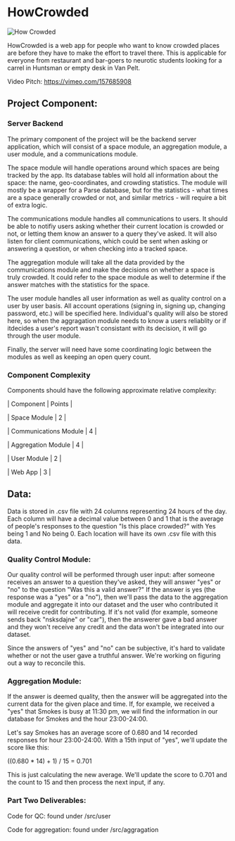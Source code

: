 # HowCrowded

![How Crowded](HowCrowded.png)

HowCrowded is a web app for people who want to know crowded places are before they
have to make the effort to travel there. This is applicable for everyone from 
restaurant and bar-goers to neurotic students looking for a carrel in Huntsman 
or empty desk in Van Pelt.

Video Pitch:	https://vimeo.com/157685908

## Project Component:

### Server Backend

The primary component of the project will be the backend server application,
which will consist of a space module, an aggregation module, a user module, and
a communications module.

The space module will handle operations around which spaces are being tracked
by the app. Its database tables will hold all information about the space: the
name, geo-coordinates, and crowding statistics. The module will mostly be
a wrapper for a Parse database, but for the statistics - what times are a space
generally crowded or not, and similar metrics - will require a bit of extra
logic.

The communications module handles all communications to users. It should be
able to notifiy users asking whether their current location is crowded or not,
or letting them know an answer to a query they've asked. It will also listen
for client communications, which could be sent when asking or answering
a question, or when checking into a tracked space.  

The aggregation module will take all the data provided by the communications
module and make the decisions on whether a space is truly crowded. It could
refer to the space module as well to determine if the answer matches with the
statistics for the space.

The user module handles all user information as well as quality control on
a user by user basis. All account operations (signing in, signing up, changing
password, etc.) will be specified here. Individual's quality will also be
stored here, so when the aggragation module needs to know a users reliablity or
if itdecides a user's report wasn't consistant with its decision, it will go
through the user module.

Finally, the server will need have some coordinating logic between the modules
as well as keeping an open query count. 

### Component Complexity

Components should have the following approximate relative complexity:

| Component            | Points |

| Space Module         | 2      |

| Communications Module | 4     |

| Aggregation Module   | 4      |

| User Module          | 2      |

| Web App              | 3      |

## Data:
Data is stored in .csv file with 24 columns representing 24 hours of the day. Each column will have a decimal value between 0 and 1 that is the average of people's responses to the question "Is this place crowded?" with Yes being 1 and No being 0. Each location will have its own .csv file with this data. 

### Quality Control Module:
Our quality control will be performed through user input: after someone receives an answer to a question they've asked, they will answer "yes" or "no" to the question "Was this a valid answer?" If the answer is yes (the response was a "yes" or a "no"), then we'll pass the data to the aggregation module and aggregate it into our dataset and the user who contributed it will receive credit for contributing. If it's not valid (for example, someone sends back "nsksdajne" or "car"), then the answerer gave a bad answer and they won't receive any credit and the data won't be integrated into our dataset.

Since the answers of "yes" and "no" can be subjective, it's hard to validate whether or not the user gave a truthful answer. We're working on figuring out a way to reconcile this.

### Aggregation Module:
If the answer is deemed quality, then the answer will be aggregated into the current data for the given place and time. If, for example, we received a "yes" that Smokes is busy at 11:30 pm, we will find the information in our database for Smokes and the hour 23:00-24:00.

Let's say Smokes has an average score of 0.680 and 14 recorded responses for hour 23:00-24:00. With a 15th input of "yes", we'll update the score like this:

((0.680 * 14) + 1) / 15 = 0.701

This is just calculating the new average. We'll update the score to 0.701 and the count to 15 and then process the next input, if any.

### Part Two Deliverables:
Code for QC: found under /src/user

Code for aggregation: found under /src/aggragation 
